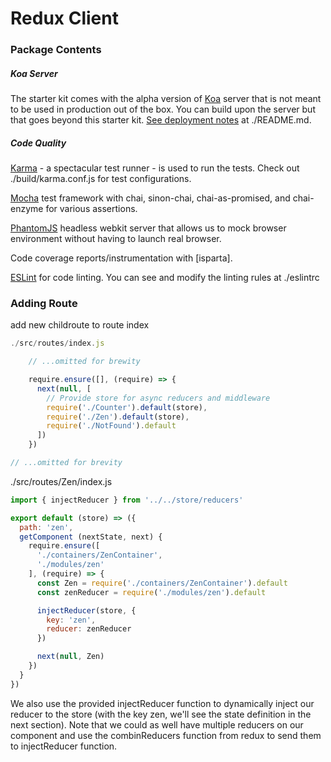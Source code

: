# Redux Client
### Package Contents
##### Koa Server
The starter kit comes with the alpha version of [Koa](https://github.com/koajs/koa) server that is not meant to be used in production out of the box. You can build upon the server but that goes beyond this starter kit. [See deployment notes](https://github.com/davezuko/react-redux-starter-kit#deployment) at ./README.md.  
##### Code Quality
[Karma](https://karma-runner.github.io/) - a spectacular test runner - is used to run the tests. Check out ./build/karma.conf.js for test configurations.

[Mocha](https://mochajs.org/) test framework with chai, sinon-chai, chai-as-promised, and chai-enzyme for various assertions.

[PhantomJS](http://phantomjs.org/) headless webkit server that allows us to mock browser environment without having to launch real browser.

Code coverage reports/instrumentation with [isparta].

[ESLint](http://eslint.org/) for code linting. You can see and modify the linting rules at ./eslintrc
### Adding Route
add new childroute to route index 
```javascript
./src/routes/index.js

    // ...omitted for brewity

    require.ensure([], (require) => {
      next(null, [
        // Provide store for async reducers and middleware
        require('./Counter').default(store),
        require('./Zen').default(store),
        require('./NotFound').default
      ])
    })

// ...omitted for brevity
```
./src/routes/Zen/index.js
```javascript
import { injectReducer } from '../../store/reducers'

export default (store) => ({  
  path: 'zen',
  getComponent (nextState, next) {
    require.ensure([
      './containers/ZenContainer',
      './modules/zen'
    ], (require) => {
      const Zen = require('./containers/ZenContainer').default
      const zenReducer = require('./modules/zen').default

      injectReducer(store, {
        key: 'zen',
        reducer: zenReducer
      })

      next(null, Zen)
    })
  }
})
```
We also use the provided injectReducer function to dynamically inject our reducer to the store (with the key zen, we'll see the state definition in the next section). Note that we could as well have multiple reducers on our component and use the combinReducers function from redux to send them to injectReducer function.
